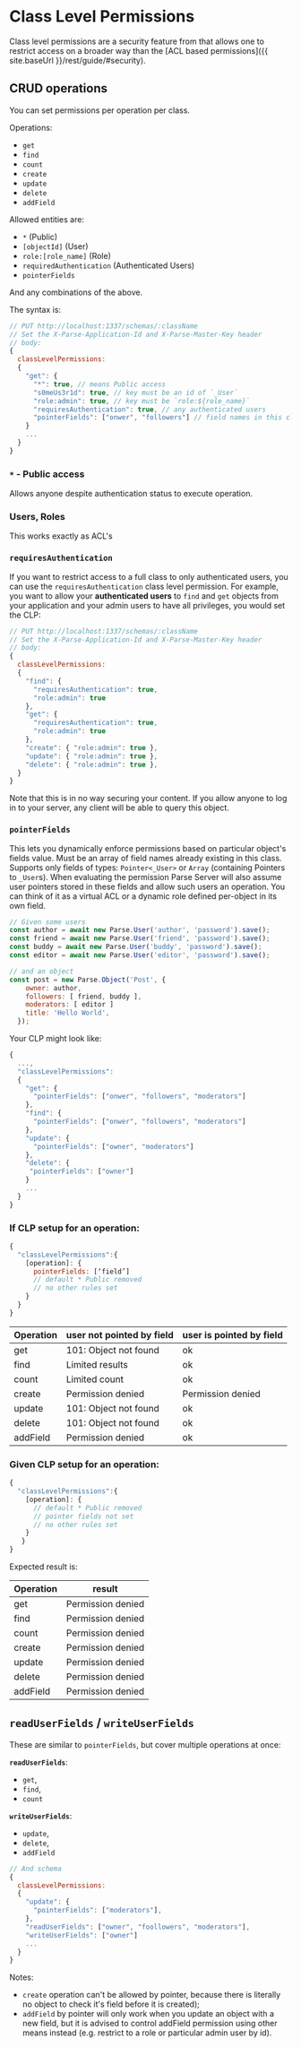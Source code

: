 # Class Level Permissions

Class level permissions are a security feature from that allows one to restrict access on a broader way than the [ACL based permissions]({{ site.baseUrl }}/rest/guide/#security).

## CRUD operations

You can set permissions per operation per class.

Operations:

- `get`
- `find`
- `count`
- `create`
- `update`
- `delete`
- `addField`


Allowed entities are:

- `*` (Public)
- `[objectId]` (User)
- `role:[role_name]` (Role)
- `requiredAuthentication` (Authenticated Users)
- `pointerFields`

And any combinations of the above.

The syntax is:

```js
// PUT http://localhost:1337/schemas/:className
// Set the X-Parse-Application-Id and X-Parse-Master-Key header
// body:
{
  classLevelPermissions:
  {
    "get": {
      "*": true, // means Public access
      "s0meUs3r1d": true, // key must be an id of `_User`
      "role:admin": true, // key must be `role:${role_name}`
      "requiresAuthentication": true, // any authenticated users
      "pointerFields": ["onwer", "followers"] // field names in this class referring to _User(s)
    }
    ...
  }
}
```

### `*` - Public access

Allows anyone despite authentication status to execute operation.

### Users, Roles

This works exactly as ACL's

### `requiresAuthentication`

If you want to restrict access to a full class to only authenticated users, you can use the `requiresAuthentication` class level permission. For example, you want to allow your **authenticated users** to `find` and `get` objects from your application and your admin users to have all privileges, you would set the CLP:

```js
// PUT http://localhost:1337/schemas/:className
// Set the X-Parse-Application-Id and X-Parse-Master-Key header
// body:
{
  classLevelPermissions:
  {
    "find": {
      "requiresAuthentication": true,
      "role:admin": true
    },
    "get": {
      "requiresAuthentication": true,
      "role:admin": true
    },
    "create": { "role:admin": true },
    "update": { "role:admin": true },
    "delete": { "role:admin": true },
  }
}
```

Note that this is in no way securing your content. If you allow anyone to log in to your server, any client will be able to query this object.

### `pointerFields`

This lets you dynamically enforce permissions based on particular object's fields value.
Must be an array of field names already existing in this class. Supports only fields of types: `Pointer<_User>` or  `Array` (containing Pointers to `_User`s). When evaluating the permission Parse Server will also assume user pointers stored in these fields and allow such users an operation. You can think of it as a virtual ACL or a dynamic role defined per-object in its own field.

```js
// Given some users
const author = await new Parse.User('author', 'password').save();
const friend = await new Parse.User('friend', 'password').save();
const buddy = await new Parse.User('buddy', 'password').save();
const editor = await new Parse.User('editor', 'password').save();

// and an object
const post = new Parse.Object('Post', {
    owner: author,
    followers: [ friend, buddy ],
    moderators: [ editor ]
    title: 'Hello World',
  });
```

Your CLP might look like:

```js
{
  ...,
  "classLevelPermissions":
  {
    "get": {
      "pointerFields": ["onwer", "followers", "moderators"]
    },
    "find": {
      "pointerFields": ["onwer", "followers", "moderators"]
    },
    "update": {
      "pointerFields": ["owner", "moderators"]
    },
    "delete": {
     "pointerFields": ["owner"]
    }
    ...
  }
}
```

### If CLP setup for an operation:

```js
{
  "classLevelPermissions":{
    [operation]: {
      pointerFields: [‘field’]
      // default * Public removed
      // no other rules set
    }
  }
}
```

|Operation | user not pointed by field | user is pointed by field |
| - | - | - |
|get| 101: Object not found | ok |
|find| Limited results | ok |
|count| Limited count | ok |
|create| Permission denied | Permission denied |
|update| 101: Object not found | ok |
|delete| 101: Object not found | ok |
|addField| Permission denied | ok |

### Given CLP setup for an operation:

```js
{
  "classLevelPermissions":{
    [operation]: {
      // default * Public removed
      // pointer fields not set
      // no other rules set
    }
   }
}
```

Expected result is:

|Operation | result|
| --- | ---|
|get| Permission denied |
|find| Permission denied |
|count| Permission denied |
|create |Permission denied |
|update |Permission denied |
|delete |Permission denied |
|addField |Permission denied |

## `readUserFields` / `writeUserFields`

These are similar to `pointerFields`, but cover multiple operations at once:

**`readUserFields`**:

- `get`,
- `find`,
- `count`

**`writeUserFields`**:

- `update`,
- `delete`,
- `addField`

```js
// And schema
{
  classLevelPermissions:
  {
    "update": {
      "pointerFields": ["moderators"],
    },
    "readUserFields": ["owner", "foollowers", "moderators"],
    "writeUserFields": ["owner"]
    ...
  }
}
```

Notes:

- `create` operation can't be allowed by pointer, because there is literally no object to check it's field before it is created);
- `addField` by pointer will only work when you update an object with a new field, but it is advised to control addField permission using other means instead (e.g. restrict to a role or particular admin user by id).
